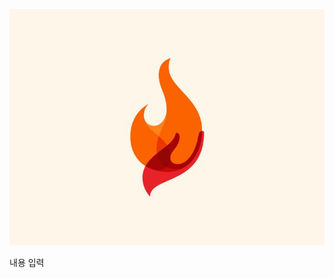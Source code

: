 ![이미지](https://raw.githubusercontent.com/nogi-bot/resources/main/Pang-Ho/images/621f8b83-3c0e-4660-9a3a-cbd62ce65a5a-불쑈.jpeg)  
  
내용 입력  
